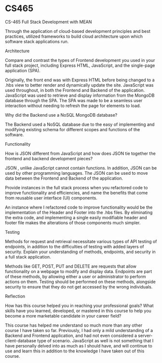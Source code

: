 # CS465
CS-465 Full Stack Development with MEAN

Through the application of cloud-based development principles and best practices, utilized frameworks to build cloud architecture upon which software stack applications run.

Architecture

Compare and contrast the types of Frontend development you used in your full stack project, including Express HTML, JavaScript, and the single-page application (SPA).

Originally, the front end was with Express HTML before being changed to a .hbs view to better render and dynamically update the site. JavaScript was used throughout, in both the Frontend and Backend of the application. JavaScript was used to retrieve and display information from the MongoDB database through the SPA. The SPA was made to be a seamless user interaction without needing to refresh the page for elements to load.

Why did the Backend use a NoSQL MongoDB database?

The Backend used a NoSQL database due to the easy of implementing and modifying existing schema for different scopes and functions of the software. &nbsp;

Functionality

How is JSON different from JavaScript and how does JSON tie together the frontend and backend development pieces?

JSON , unlike JavaScript cannot contain functions. In addition, JSON can be used by other programming languages. The JSON can be used to move data between the Frontend and Backend of the application.

Provide instances in the full stack process when you refactored code to improve functionality and efficiencies, and name the benefits that come from reusable user interface (UI) components.

An instance where I refactored code to improve functionality would be the implementation of the Header and Footer into the .hbs files. By eliminating the extra code, and implementing a single easily modifiable header and footer file makes the alterations of those components much simpler.

Testing

Methods for request and retrieval necessitate various types of API testing of endpoints, in addition to the difficulties of testing with added layers of security. Explain your understanding of methods, endpoints, and security in a full stack application.

Methods like GET, POST, PUT and DELETE are requests that allow functionality on a webpage to modify and display data. Endpoints are part of these methods, by allowing either a user or administrator to perform actions on them. Testing should be performed on these methods, alongside security to ensure that they do not get accessed by the wrong individuals.

Reflection

How has this course helped you in reaching your professional goals? What skills have you learned, developed, or mastered in this course to help you become a more marketable candidate in your career field?

This course has helped me understand so much more than any other course I have taken so far. Previously, I had only a mild understanding of a Backend and Frontend application, and had not even considered a server-client-database type of scenario. JavaScript as well is not something that I have personally delved into as much as I should have, and will continue to use and learn this in addition to the knowledge I have taken out of this course.

&nbsp;
